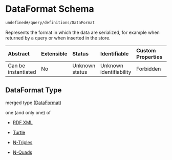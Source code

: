 # DataFormat Schema

```txt
undefined#/query/definitions/DataFormat
```

Represents the format in which the data are serialized, for example when returned by a query or when inserted in the store.

| Abstract            | Extensible | Status         | Identifiable            | Custom Properties | Additional Properties | Access Restrictions | Defined In                                                                     |
| :------------------ | :--------- | :------------- | :---------------------- | :---------------- | :-------------------- | :------------------ | :----------------------------------------------------------------------------- |
| Can be instantiated | No         | Unknown status | Unknown identifiability | Forbidden         | Allowed               | none                | [okp4-cognitarium.json\*](schema/okp4-cognitarium.json "open original schema") |

## DataFormat Type

merged type ([DataFormat](okp4-cognitarium-querymsg-definitions-dataformat.md))

one (and only one) of

*   [RDF XML](okp4-cognitarium-querymsg-definitions-dataformat-oneof-rdf-xml.md "check type definition")

*   [Turtle](okp4-cognitarium-querymsg-definitions-dataformat-oneof-turtle.md "check type definition")

*   [N-Triples](okp4-cognitarium-querymsg-definitions-dataformat-oneof-n-triples.md "check type definition")

*   [N-Quads](okp4-cognitarium-querymsg-definitions-dataformat-oneof-n-quads.md "check type definition")
